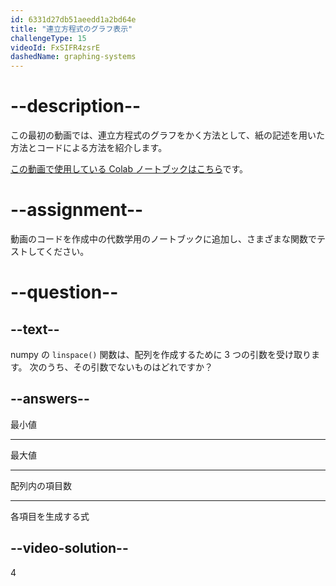 ```yaml
---
id: 6331d27db51aeedd1a2bd64e
title: "連立方程式のグラフ表示"
challengeType: 15
videoId: FxSIFR4zsrE
dashedName: graphing-systems
---
```


# --description--

この最初の動画では、連立方程式のグラフをかく方法として、紙の記述を用いた方法とコードによる方法を紹介します。

<a href="https://colab.research.google.com/drive/1N1JEZJctODxsntROnmg0VqMSHXYdIlFD?usp=sharing" target="_blank" rel="noopener noreferrer nofollow">この動画で使用している Colab ノートブックはこちら</a>です。

# --assignment--

動画のコードを作成中の代数学用のノートブックに追加し、さまざまな関数でテストしてください。

# --question--

## --text--

numpy の `linspace()` 関数は、配列を作成するために 3 つの引数を受け取ります。 次のうち、その引数でないものはどれですか？

## --answers--

最小値

---

最大値

---

配列内の項目数

---

各項目を生成する式

## --video-solution--

4
